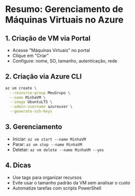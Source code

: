 # Resumo: Gerenciamento de Máquinas Virtuais no Azure

## 1. Criação de VM via Portal
- Acesse "Máquinas Virtuais" no portal
- Clique em "Criar"
- Configure: nome, SO, tamanho, autenticação, rede

## 2. Criação via Azure CLI
```bash
az vm create \
  --resource-group MeuGrupo \
  --name MinhaVM \
  --image UbuntuLTS \
  --admin-username azureuser \
  --generate-ssh-keys
```

## 3. Gerenciamento
- Iniciar: `az vm start --name MinhaVM`
- Parar: `az vm stop --name MinhaVM`
- Deletar: `az vm delete --name MinhaVM --yes`

## 4. Dicas
- Use tags para organizar recursos
- Evite usar o tamanho padrão da VM sem analisar o custo
- Automatize tarefas com scripts PowerShell

